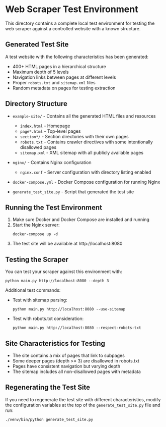 # Web Scraper Test Environment

This directory contains a complete local test environment for testing the web scraper against a controlled website with a known structure.

## Generated Test Site

A test website with the following characteristics has been generated:
- 400+ HTML pages in a hierarchical structure
- Maximum depth of 5 levels
- Navigation links between pages at different levels
- Proper `robots.txt` and `sitemap.xml` files
- Random metadata on pages for testing extraction

## Directory Structure

- `example-site/` - Contains all the generated HTML files and resources
  - `index.html` - Homepage
  - `page*.html` - Top-level pages
  - `section*/` - Section directories with their own pages
  - `robots.txt` - Contains crawler directives with some intentionally disallowed pages
  - `sitemap.xml` - XML sitemap with all publicly available pages

- `nginx/` - Contains Nginx configuration
  - `nginx.conf` - Server configuration with directory listing enabled

- `docker-compose.yml` - Docker Compose configuration for running Nginx

- `generate_test_site.py` - Script that generated the test site

## Running the Test Environment

1. Make sure Docker and Docker Compose are installed and running
2. Start the Nginx server:
   ```
   docker-compose up -d
   ```
3. The test site will be available at http://localhost:8080

## Testing the Scraper

You can test your scraper against this environment with:

```
python main.py http://localhost:8080 --depth 3
```

Additional test commands:

- Test with sitemap parsing:
  ```
  python main.py http://localhost:8080 --use-sitemap
  ```

- Test with robots.txt consideration:
  ```
  python main.py http://localhost:8080 --respect-robots-txt
  ```

## Site Characteristics for Testing

- The site contains a mix of pages that link to subpages
- Some deeper pages (depth >= 3) are disallowed in robots.txt
- Pages have consistent navigation but varying depth
- The sitemap includes all non-disallowed pages with metadata

## Regenerating the Test Site

If you need to regenerate the test site with different characteristics, modify the configuration variables at the top of the `generate_test_site.py` file and run:

```
./venv/bin/python generate_test_site.py
``` 